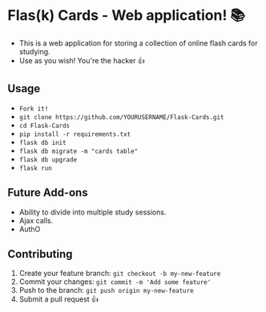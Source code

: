# Flas(k) Cards - Web application! :books:
* This is a web application for storing a collection of
online flash cards for studying.
* Use as you wish! You're the hacker :thumbsup:

## Usage
* `Fork it!`
* `git clone https://github.com/YOURUSERNAME/Flask-Cards.git`
* `cd Flask-Cards`
* `pip install -r requirements.txt`
* `flask db init`
* `flask db migrate -m "cards table"`
* `flask db upgrade`
* `flask run`

## Future Add-ons
* Ability to divide into multiple study sessions.
* Ajax calls.
* AuthO

## Contributing

1. Create your feature branch: `git checkout -b my-new-feature`
2. Commit your changes: `git commit -m 'Add some feature'`
3. Push to the branch: `git push origin my-new-feature`
4. Submit a pull request :+1:
